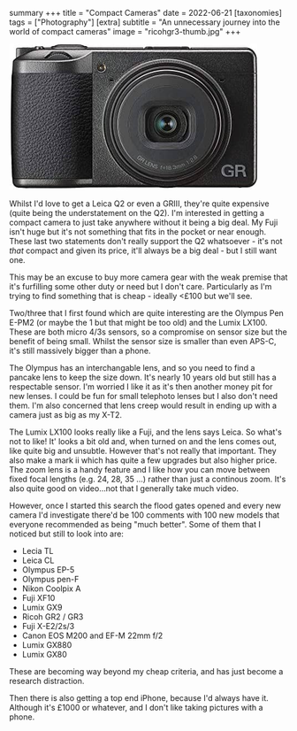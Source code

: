summary +++
title =  "Compact Cameras"
date =  2022-06-21
[taxonomies]
tags =  ["Photography"]
[extra]
subtitle =  "An unnecessary journey into the world of compact cameras"
image = "ricohgr3-thumb.jpg"
+++

![It's so tiny!](ricohgr3-thumb.jpg "It's so tiny!")

Whilst I'd love to get a Leica Q2 or even a GRIII, they're quite expensive (quite being the  understatement on the Q2). I'm interested in getting a compact camera to just take anywhere without it being a big deal. My Fuji isn't huge but  it's not something that fits in the pocket or near enough. These last  two statements don't really support the Q2 whatsoever - it's not *that* compact and given its price, it'll always be a big deal - but I still want one.

This may be an excuse to buy more camera gear with the weak premise that  it's furfilling some other duty or need but I don't care. Particularly  as I'm trying to find something that is cheap - ideally <£100 but  we'll see.

Two/three that I first found which are quite  interesting are the Olympus Pen E-PM2 (or maybe the 1 but that might be  too old) and the Lumix LX100. These are both micro 4/3s sensors, so a  compromise on sensor size but the benefit of being small. Whilst the  sensor size is smaller than even APS-C, it's still massively bigger than a phone.

The Olympus has an interchangable lens, and so you need to find a pancake lens to keep the size down. It's nearly 10 years old  but still has a respectable sensor. I'm worried I like it as it's then  another money pit for new lenses. I could be fun for small telephoto  lenses but I also don't need them. I'm also concerned that lens creep  would result in ending up with a camera just as big as my X-T2.

The Lumix LX100 looks really like a Fuji, and the lens says Leica. So  what's not to like! It' looks a bit old and, when turned on and the lens comes out, like quite big and unsubtle. However that's not really that  important. They also make a mark ii which has quite a few upgrades but  also higher price. The zoom lens is a handy feature and I like how you  can move between fixed focal lengths (e.g. 24, 28, 35 ...) rather than  just a continous zoom. It's also quite good on video...not that I  generally take much video.

However, once I started this search the flood gates opened and every new camera I'd investigate there'd be 100  comments with 100 new models that everyone recommended as being "much  better". Some of them that I noticed but still to look into are:

- Lecia TL
- Leica CL
- Olympus EP-5
- Olympus pen-F
- Nikon Coolpix A
- Fuji XF10
- Lumix GX9
- Ricoh GR2 / GR3
- Fuji X-E2/2s/3
- Canon EOS M200 and EF-M 22mm f/2
- Lumix GX880
- Lumix GX80

These are becoming way beyond my cheap criteria, and has just become a research distraction.

Then there is also getting a top end iPhone, because I'd always have it.  Although it's £1000 or whatever, and I don't like taking pictures with a phone.
